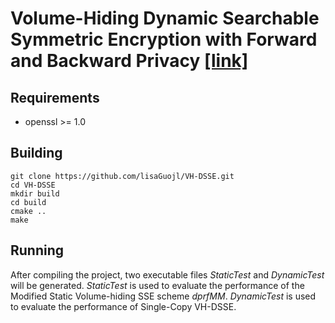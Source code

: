 # Volume-Hiding Dynamic Searchable Symmetric Encryption with Forward and Backward Privacy [[link]](https://eprint.iacr.org/2021/786.pdf)

## Requirements

* openssl >= 1.0

## Building

```
git clone https://github.com/lisaGuojl/VH-DSSE.git
cd VH-DSSE
mkdir build
cd build
cmake ..
make
```

## Running
After compiling the project, two executable files *StaticTest* and *DynamicTest* will be generated. 
*StaticTest* is used to evaluate the performance of the Modified Static Volume-hiding SSE scheme *dprfMM*.
*DynamicTest* is used to evaluate the performance of Single-Copy VH-DSSE.




